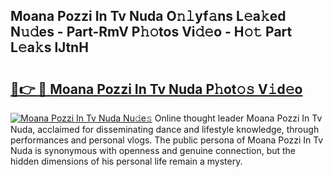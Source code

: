 ## Moana Pozzi In Tv Nuda O𝚗𝚕yf𝚊ns L𝚎a𝚔ed N𝚞𝚍es - Part-RmV P𝚑𝚘tos Vi𝚍𝚎o - H𝚘𝚝 Part L𝚎a𝚔s lJtnH

# <h2><a href="http://kf94jkz.oniu.top/?m=Moana+Pozzi+In+Tv+Nuda">🔗👉 🔴 Moana Pozzi In Tv Nuda P𝚑ot𝚘𝚜 V𝚒d𝚎o</a></h2>

[![Moana Pozzi In Tv Nuda Nu𝚍e𝚜](https://i.imgur.com/0qMVB7G.gif)](http://kf94jkz.oniu.top/?m=Moana+Pozzi+In+Tv+Nuda)
Online thought leader Moana Pozzi In Tv Nuda, acclaimed for disseminating dance and lifestyle knowledge, through performances and personal vlogs. The public persona of Moana Pozzi In Tv Nuda is synonymous with openness and genuine connection, but the hidden dimensions of his personal life remain a mystery.  
